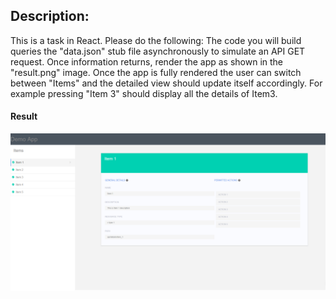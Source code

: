 ## Description:
This is a task in React. Please do the following:
The code you will build queries the "data.json" stub file  asynchronously to simulate an API GET request.
Once information returns, render the app as shown in the "result.png" image.
Once the app is fully rendered the user can switch between "Items" and the detailed view  should update itself accordingly. For example pressing "Item 3" should display all the details of Item3.
#### Result
![image](https://raw.githubusercontent.com/darthvoider/simple_code_example/master/public/assets/result.png)
